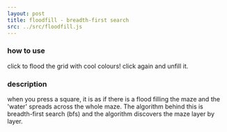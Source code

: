 ```yaml
---
layout: post
title: floodfill - breadth-first search
src: ../src/floodfill.js
---
```



### how to use
click to flood the grid with cool colours! click again and unfill it.

### description
when you press a square, it is as if there is a flood filling the maze and the 'water' spreads across the whole maze. The algorithm behind this is breadth-first search (bfs) and the algorithm discovers the maze layer by layer.
